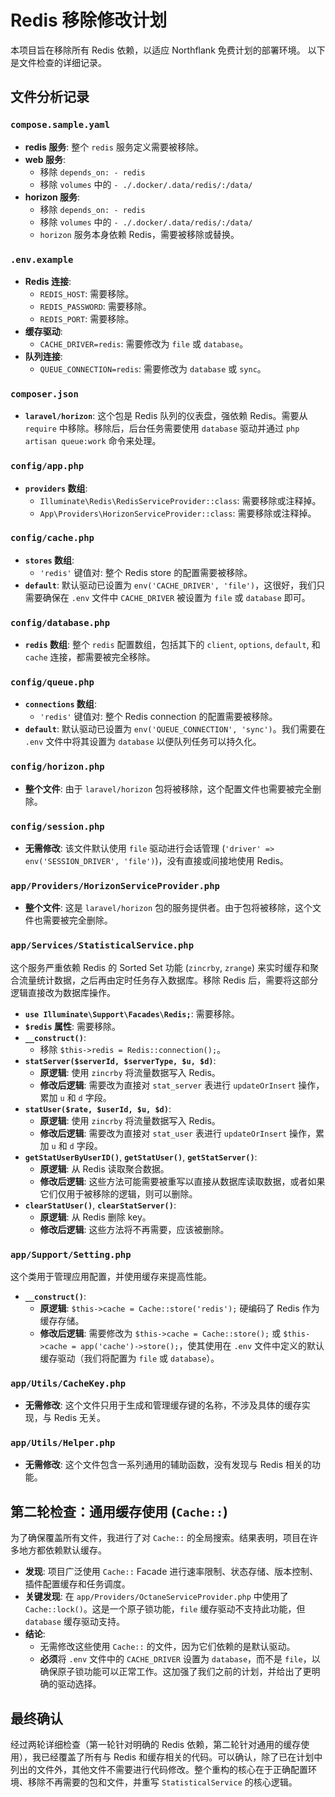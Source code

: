 # Redis 移除修改计划

本项目旨在移除所有 Redis 依赖，以适应 Northflank 免费计划的部署环境。
以下是文件检查的详细记录。

## 文件分析记录

### `compose.sample.yaml`

- **redis 服务**: 整个 `redis` 服务定义需要被移除。
- **web 服务**:
    - 移除 `depends_on: - redis`
    - 移除 `volumes` 中的 `- ./.docker/.data/redis/:/data/`
- **horizon 服务**:
    - 移除 `depends_on: - redis`
    - 移除 `volumes` 中的 `- ./.docker/.data/redis/:/data/`
    - `horizon` 服务本身依赖 Redis，需要被移除或替换。

### `.env.example`

- **Redis 连接**:
    - `REDIS_HOST`: 需要移除。
    - `REDIS_PASSWORD`: 需要移除。
    - `REDIS_PORT`: 需要移除。
- **缓存驱动**:
    - `CACHE_DRIVER=redis`: 需要修改为 `file` 或 `database`。
- **队列连接**:
    - `QUEUE_CONNECTION=redis`: 需要修改为 `database` 或 `sync`。

### `composer.json`

- **`laravel/horizon`**: 这个包是 Redis 队列的仪表盘，强依赖 Redis。需要从 `require` 中移除。移除后，后台任务需要使用 `database` 驱动并通过 `php artisan queue:work` 命令来处理。

### `config/app.php`

- **`providers` 数组**:
    - `Illuminate\Redis\RedisServiceProvider::class`: 需要移除或注释掉。
    - `App\Providers\HorizonServiceProvider::class`: 需要移除或注释掉。

### `config/cache.php`

- **`stores` 数组**:
    - `'redis'` 键值对: 整个 Redis store 的配置需要被移除。
- **`default`**: 默认驱动已设置为 `env('CACHE_DRIVER', 'file')`，这很好，我们只需要确保在 `.env` 文件中 `CACHE_DRIVER` 被设置为 `file` 或 `database` 即可。

### `config/database.php`

- **`redis` 数组**: 整个 `redis` 配置数组，包括其下的 `client`, `options`, `default`, 和 `cache` 连接，都需要被完全移除。

### `config/queue.php`

- **`connections` 数组**:
    - `'redis'` 键值对: 整个 Redis connection 的配置需要被移除。
- **`default`**: 默认驱动已设置为 `env('QUEUE_CONNECTION', 'sync')`。我们需要在 `.env` 文件中将其设置为 `database` 以便队列任务可以持久化。

### `config/horizon.php`

- **整个文件**: 由于 `laravel/horizon` 包将被移除，这个配置文件也需要被完全删除。

### `config/session.php`

- **无需修改**: 该文件默认使用 `file` 驱动进行会话管理 (`'driver' => env('SESSION_DRIVER', 'file')`)，没有直接或间接地使用 Redis。

### `app/Providers/HorizonServiceProvider.php`

- **整个文件**: 这是 `laravel/horizon` 包的服务提供者。由于包将被移除，这个文件也需要被完全删除。

### `app/Services/StatisticalService.php`

这个服务严重依赖 Redis 的 Sorted Set 功能 (`zincrby`, `zrange`) 来实时缓存和聚合流量统计数据，之后再由定时任务存入数据库。移除 Redis 后，需要将这部分逻辑直接改为数据库操作。

- **`use Illuminate\Support\Facades\Redis;`**: 需要移除。
- **`$redis` 属性**: 需要移除。
- **`__construct()`**:
    - 移除 `$this->redis = Redis::connection();`。
- **`statServer($serverId, $serverType, $u, $d)`**:
    - **原逻辑**: 使用 `zincrby` 将流量数据写入 Redis。
    - **修改后逻辑**: 需要改为直接对 `stat_server` 表进行 `updateOrInsert` 操作，累加 `u` 和 `d` 字段。
- **`statUser($rate, $userId, $u, $d)`**:
    - **原逻辑**: 使用 `zincrby` 将流量数据写入 Redis。
    - **修改后逻辑**: 需要改为直接对 `stat_user` 表进行 `updateOrInsert` 操作，累加 `u` 和 `d` 字段。
- **`getStatUserByUserID()`**, **`getStatUser()`**, **`getStatServer()`**:
    - **原逻辑**: 从 Redis 读取聚合数据。
    - **修改后逻辑**: 这些方法可能需要被重写以直接从数据库读取数据，或者如果它们仅用于被移除的逻辑，则可以删除。
- **`clearStatUser()`**, **`clearStatServer()`**:
    - **原逻辑**: 从 Redis 删除 key。
    - **修改后逻辑**: 这些方法将不再需要，应该被删除。

### `app/Support/Setting.php`

这个类用于管理应用配置，并使用缓存来提高性能。

- **`__construct()`**:
    - **原逻辑**: `$this->cache = Cache::store('redis');` 硬编码了 Redis 作为缓存存储。
    - **修改后逻辑**: 需要修改为 `$this->cache = Cache::store();` 或 `$this->cache = app('cache')->store();`，使其使用在 `.env` 文件中定义的默认缓存驱动（我们将配置为 `file` 或 `database`）。

### `app/Utils/CacheKey.php`

- **无需修改**: 这个文件只用于生成和管理缓存键的名称，不涉及具体的缓存实现，与 Redis 无关。

### `app/Utils/Helper.php`

- **无需修改**: 这个文件包含一系列通用的辅助函数，没有发现与 Redis 相关的功能。

## 第二轮检查：通用缓存使用 (`Cache::`)

为了确保覆盖所有文件，我进行了对 `Cache::` 的全局搜索。结果表明，项目在许多地方都依赖默认缓存。

- **发现**: 项目广泛使用 `Cache::` Facade 进行速率限制、状态存储、版本控制、插件配置缓存和任务调度。
- **关键发现**: 在 `app/Providers/OctaneServiceProvider.php` 中使用了 `Cache::lock()`。这是一个原子锁功能，`file` 缓存驱动不支持此功能，但 `database` 缓存驱动支持。
- **结论**:
    - 无需修改这些使用 `Cache::` 的文件，因为它们依赖的是默认驱动。
    - **必须**将 `.env` 文件中的 `CACHE_DRIVER` 设置为 `database`，而不是 `file`，以确保原子锁功能可以正常工作。这加强了我们之前的计划，并给出了更明确的驱动选择。

## 最终确认

经过两轮详细检查（第一轮针对明确的 Redis 依赖，第二轮针对通用的缓存使用），我已经覆盖了所有与 Redis 和缓存相关的代码。可以确认，除了已在计划中列出的文件外，其他文件不需要进行代码修改。整个重构的核心在于正确配置环境、移除不再需要的包和文件，并重写 `StatisticalService` 的核心逻辑。
